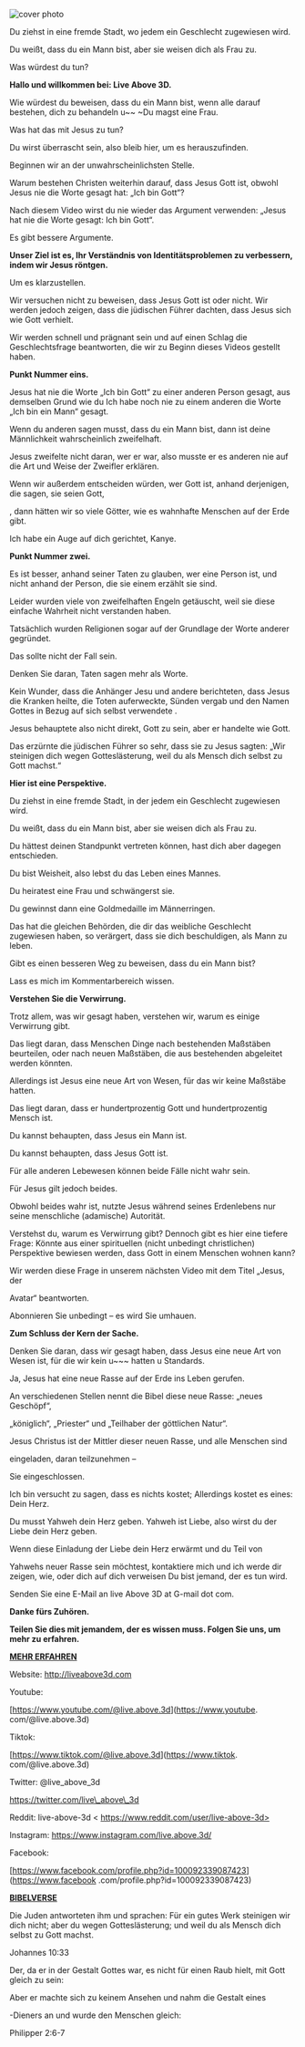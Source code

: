 ![cover photo](../cover.jpg "cover-photo")

Du ziehst in eine fremde Stadt, wo jedem ein Geschlecht zugewiesen wird.

Du weißt, dass du ein Mann bist, aber sie weisen dich als Frau zu.

Was würdest du tun?

**Hallo und willkommen bei: Live Above 3D.**

Wie würdest du beweisen, dass du ein Mann bist, wenn alle darauf bestehen, dich zu behandeln u~~ ~Du magst eine Frau.

Was hat das mit Jesus zu tun?

Du wirst überrascht sein, also bleib hier, um es herauszufinden.

Beginnen wir an der unwahrscheinlichsten Stelle.

Warum bestehen Christen weiterhin darauf, dass Jesus Gott ist, obwohl Jesus nie die Worte gesagt hat: „Ich bin Gott“?

Nach diesem Video wirst du nie wieder das Argument verwenden: „Jesus hat nie die Worte gesagt: Ich bin Gott“.

Es gibt bessere Argumente.

**Unser Ziel ist es, Ihr Verständnis von Identitätsproblemen zu verbessern, indem wir Jesus röntgen.**

Um es klarzustellen.

Wir versuchen nicht zu beweisen, dass Jesus Gott ist oder nicht. Wir werden jedoch zeigen, dass die jüdischen Führer dachten, dass Jesus sich wie Gott verhielt.

Wir werden schnell und prägnant sein und auf einen Schlag die Geschlechtsfrage beantworten, die wir zu Beginn dieses Videos gestellt haben.

**Punkt Nummer eins.**

Jesus hat nie die Worte „Ich bin Gott“ zu einer anderen Person gesagt, aus demselben Grund wie du Ich habe noch nie zu einem anderen die Worte „Ich bin ein Mann“ gesagt.

Wenn du anderen sagen musst, dass du ein Mann bist, dann ist deine Männlichkeit wahrscheinlich zweifelhaft.

Jesus zweifelte nicht daran, wer er war, also musste er es anderen nie auf die Art und Weise der Zweifler erklären.

Wenn wir außerdem entscheiden würden, wer Gott ist, anhand derjenigen, die sagen, sie seien Gott,

, dann hätten wir so viele Götter, wie es wahnhafte Menschen auf der Erde gibt.

Ich habe ein Auge auf dich gerichtet, Kanye.

**Punkt Nummer zwei.**

Es ist besser, anhand seiner Taten zu glauben, wer eine Person ist, und nicht anhand der Person, die sie einem erzählt sie sind.

Leider wurden viele von zweifelhaften Engeln getäuscht, weil sie diese einfache Wahrheit nicht verstanden haben.

Tatsächlich wurden Religionen sogar auf der Grundlage der Worte anderer gegründet.

Das sollte nicht der Fall sein.

Denken Sie daran, Taten sagen mehr als Worte.

Kein Wunder, dass die Anhänger Jesu und andere berichteten, dass Jesus die Kranken heilte, die Toten auferweckte, Sünden vergab und den Namen Gottes in Bezug auf sich selbst verwendete .

Jesus behauptete also nicht direkt, Gott zu sein, aber er handelte wie Gott.

Das erzürnte die jüdischen Führer so sehr, dass sie zu Jesus sagten: „Wir steinigen dich wegen Gotteslästerung, weil du als Mensch dich selbst zu Gott machst.“

**Hier ist eine Perspektive.**

Du ziehst in eine fremde Stadt, in der jedem ein Geschlecht zugewiesen wird.

Du weißt, dass du ein Mann bist, aber sie weisen dich als Frau zu.

Du hättest deinen Standpunkt vertreten können, hast dich aber dagegen entschieden.

Du bist Weisheit, also lebst du das Leben eines Mannes.

Du heiratest eine Frau und schwängerst sie.

Du gewinnst dann eine Goldmedaille im Männerringen.

Das hat die gleichen Behörden, die dir das weibliche Geschlecht zugewiesen haben, so verärgert, dass sie dich beschuldigen, als Mann zu leben.

Gibt es einen besseren Weg zu beweisen, dass du ein Mann bist?

Lass es mich im Kommentarbereich wissen.

**Verstehen Sie die Verwirrung.**

Trotz allem, was wir gesagt haben, verstehen wir, warum es einige Verwirrung gibt.

Das liegt daran, dass Menschen Dinge nach bestehenden Maßstäben beurteilen, oder nach neuen Maßstäben, die aus bestehenden abgeleitet werden könnten.

Allerdings ist Jesus eine neue Art von Wesen, für das wir keine Maßstäbe hatten.

Das liegt daran, dass er hundertprozentig Gott und hundertprozentig Mensch ist.

Du kannst behaupten, dass Jesus ein Mann ist.

Du kannst behaupten, dass Jesus Gott ist.

Für alle anderen Lebewesen können beide Fälle nicht wahr sein.

Für Jesus gilt jedoch beides.

Obwohl beides wahr ist, nutzte Jesus während seines Erdenlebens nur seine menschliche (adamische) Autorität.

Verstehst du, warum es Verwirrung gibt? Dennoch gibt es hier eine tiefere Frage: Könnte aus einer spirituellen (nicht unbedingt christlichen) Perspektive bewiesen werden, dass Gott in einem Menschen wohnen kann?

Wir werden diese Frage in unserem nächsten Video mit dem Titel „Jesus, der

Avatar“ beantworten.

Abonnieren Sie unbedingt – es wird Sie umhauen.

**Zum Schluss der Kern der Sache.**

Denken Sie daran, dass wir gesagt haben, dass Jesus eine neue Art von Wesen ist, für die wir kein u~~~ hatten u Standards.

Ja, Jesus hat eine neue Rasse auf der Erde ins Leben gerufen.

An verschiedenen Stellen nennt die Bibel diese neue Rasse: „neues Geschöpf“,

„königlich“, „Priester“ und „Teilhaber der göttlichen Natur“.

Jesus Christus ist der Mittler dieser neuen Rasse, und alle Menschen sind

eingeladen, daran teilzunehmen –

Sie eingeschlossen.

Ich bin versucht zu sagen, dass es nichts kostet; Allerdings kostet es eines: Dein Herz.

Du musst Yahweh dein Herz geben. Yahweh ist Liebe, also wirst du der Liebe dein Herz geben.

Wenn diese Einladung der Liebe dein Herz erwärmt und du Teil von

Yahwehs neuer Rasse sein möchtest, kontaktiere mich und ich werde dir zeigen, wie, oder dich auf dich verweisen Du bist jemand, der es tun wird.

Senden Sie eine E-Mail an live Above 3D at G-mail dot com.

**Danke fürs Zuhören.**

**Teilen Sie dies mit jemandem, der es wissen muss. Folgen Sie uns, um mehr zu erfahren.**

**<u>MEHR ERFAHREN</u>**

Website: <http://liveabove3d.com>

Youtube:

[<u>https://www.youtube.com/@live.above.3d</u>](https://www.youtube. com/@live.above.3d)

Tiktok:

[<u>https://www.tiktok.com/@live.above.3d</u>](https://www.tiktok. com/@live.above.3d)

Twitter: @live\_above\_3d

[<u>https://twitter.com/live\_above\_3d</u>](https://twitter.com/live_above_3d)

Reddit: live-above-3d < https://www.reddit.com/user/live-above-3d>

Instagram: <https://www.instagram.com/live.above.3d/>

Facebook:

[<u>https://www.facebook.com/profile.php?id=100092339087423</u>](https://www.facebook .com/profile.php?id=100092339087423)

**<u>BIBELVERSE</u>**

Die Juden antworteten ihm und sprachen: Für ein gutes Werk steinigen wir dich nicht; aber du wegen Gotteslästerung; und weil du als Mensch dich selbst zu Gott machst.

Johannes 10:33

Der, da er in der Gestalt Gottes war, es nicht für einen Raub hielt, mit Gott gleich zu sein: 

Aber er machte sich zu keinem Ansehen und nahm die Gestalt eines

-Dieners an und wurde den Menschen gleich:

Philipper 2:6-7